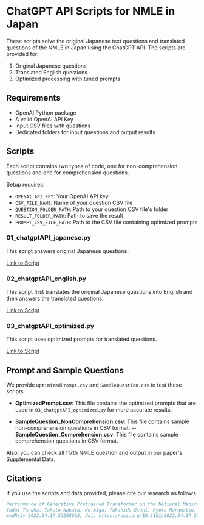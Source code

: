 # ChatGPT API Scripts for NMLE in Japan

These scripts solve the original Japanese text questions and translated questions of the NMLE in Japan using the ChatGPT API. The scripts are provided for:

1. Original Japanese questions
2. Translated English questions
3. Optimized processing with tuned prompts

## Requirements

- OpenAI Python package
- A valid OpenAI API Key
- Input CSV files with questions
- Dedicated folders for input questions and output results

## Scripts

Each script contains two types of code, one for non-comprehension questions and one for comprehension questions.

Setup requires:

- `OPENAI_API_KEY`: Your OpenAI API key
- `CSV_FILE_NAME`: Name of your question CSV file
- `QUESTION_FOLDER_PATH`: Path to your question CSV file's folder
- `RESULT_FOLDER_PATH`: Path to save the result
- `PROMPT_CSV_FILE_PATH`: Path to the CSV file containing optimized prompts

### 01_chatgptAPI_japanese.py

This script answers original Japanese questions.

[Link to Script](01_chatgptAPI_japanese.py)

### 02_chatgptAPI_english.py

This script first translates the original Japanese questions into English and then answers the translated questions.

[Link to Script](02_chatgptAPI_english.py)

### 03_chatgptAPI_optimized.py

This script uses optimized prompts for translated questions. 

[Link to Script](03_chatgptAPI_optimized.py)

## Prompt and Sample Questions

We provide `OptimizedPrompt.csv` and `SampleQuestion.csv` to test these scripts.

- **OptimizedPrompt.csv**: This file contains the optimized prompts that are used in `03_chatgptAPI_optimized.py` for more accurate results.

- **SampleQuestion_NonComprehension.csv**: This file contains sample non-comprehension questions in CSV format.
-- **SampleQuestion_Comprehension.csv**: This file contains sample comprehension questions in CSV format. 

Also, you can check all 117th NMLE question and output in our paper's Supplemental Data.

## Citations
If you use the scripts and data provided, please cite our research as follows.

```bibtex
Performance of Generative Pretrained Transformer on the National Medical Licensing Examination in Japan
Yudai Tanaka, Takuto Nakata, Ko Aiga, Takahide Etani, Ryota Muramatsu, Shun Katagiri, Hiroyuki Kawai, Fumiya Higashino, Masahiro Enomoto, Masao Noda, Mitsuhiro Kometani, Masayuki Takamura, Takashi Yoneda, Hiroaki Kakizaki, Akihiro Nomura
medRxiv 2023.04.17.23288603; doi: https://doi.org/10.1101/2023.04.17.23288603
